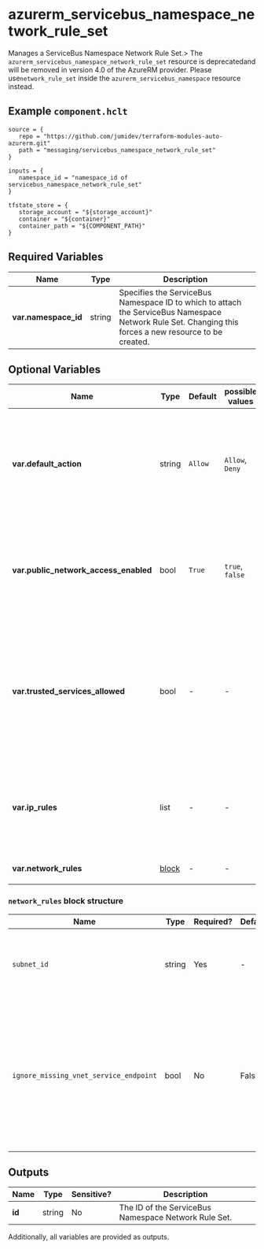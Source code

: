 # azurerm_servicebus_namespace_network_rule_set

Manages a ServiceBus Namespace Network Rule Set.> The `azurerm_servicebus_namespace_network_rule_set` resource is deprecatedand will be removed in version 4.0 of the AzureRM provider. Please use`network_rule_set` inside the `azurerm_servicebus_namespace` resource instead.

## Example `component.hclt`

```hcl
source = {
   repo = "https://github.com/jumidev/terraform-modules-auto-azurerm.git" 
   path = "messaging/servicebus_namespace_network_rule_set" 
}

inputs = {
   namespace_id = "namespace_id of servicebus_namespace_network_rule_set" 
}

tfstate_store = {
   storage_account = "${storage_account}" 
   container = "${container}" 
   container_path = "${COMPONENT_PATH}" 
}

```

## Required Variables

| Name | Type |  Description |
| ---- | --------- |  ----------- |
| **var.namespace_id** | string |  Specifies the ServiceBus Namespace ID to which to attach the ServiceBus Namespace Network Rule Set. Changing this forces a new resource to be created. | 

## Optional Variables

| Name | Type |  Default  |  possible values |  Description |
| ---- | --------- |  ----------- | ----------- | ----------- |
| **var.default_action** | string |  `Allow`  |  `Allow`, `Deny`  |  Specifies the default action for the ServiceBus Namespace Network Rule Set. Possible values are `Allow` and `Deny`. Defaults to `Allow`. | 
| **var.public_network_access_enabled** | bool |  `True`  |  `true`, `false`  |  Whether to allow traffic over public network. Possible values are `true` and `false`. Defaults to `true`. | 
| **var.trusted_services_allowed** | bool |  -  |  -  |  If True, then Azure Services that are known and trusted for this resource type are allowed to bypass firewall configuration. See [Trusted Microsoft Services](https://github.com/MicrosoftDocs/azure-docs/blob/master/articles/service-bus-messaging/includes/service-bus-trusted-services.md) | 
| **var.ip_rules** | list |  -  |  -  |  One or more IP Addresses, or CIDR Blocks which should be able to access the ServiceBus Namespace. | 
| **var.network_rules** | [block](#network_rules-block-structure) |  -  |  -  |  One or more `network_rules` blocks. | 

### `network_rules` block structure

| Name | Type | Required? | Default | Description |
| ---- | ---- | --------- | ------- | ----------- |
| `subnet_id` | string | Yes | - | The Subnet ID which should be able to access this ServiceBus Namespace. |
| `ignore_missing_vnet_service_endpoint` | bool | No | False | Should the ServiceBus Namespace Network Rule Set ignore missing Virtual Network Service Endpoint option in the Subnet? Defaults to 'false'. |



## Outputs

| Name | Type | Sensitive? | Description |
| ---- | ---- | --------- | --------- |
| **id** | string | No  | The ID of the ServiceBus Namespace Network Rule Set. | 

Additionally, all variables are provided as outputs.

